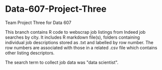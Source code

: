 # Data-607-Project-Three
Team Project Three for Data 607

This branch contains R code to webscrap job listings from Indeed job searches by city. It includes R markdown file(s), folders containing individual job descriptions stored as .txt and labelled by row number. The row numbers are associated with those in a related .csv file which contains other listing descriptors. 

The search term to collect job data was "data scientist".
